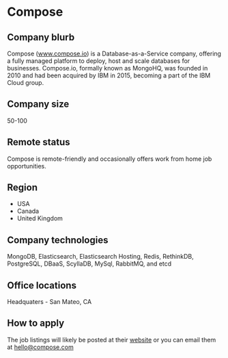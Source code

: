 # Compose

## Company blurb

Compose (www.compose.io) is a Database-as-a-Service company, offering a fully managed platform to deploy, host and scale databases for businesses. Compose.io, formally known as MongoHQ, was founded in 2010 and had been acquired by IBM in 2015, becoming a part of the IBM Cloud group.

## Company size

50-100

## Remote status

Compose is remote-friendly and occasionally offers work from home job opportunities.

## Region

* USA
* Canada
* United Kingdom

## Company technologies

MongoDB, Elasticsearch, Elasticsearch Hosting, Redis, RethinkDB, PostgreSQL, DBaaS, ScyllaDB, MySql, RabbitMQ, and etcd

## Office locations

Headquaters - San Mateo, CA

## How to apply

The job listings will likely be posted at their [website](www.compose.io) or you can email them at hello@compose.com
